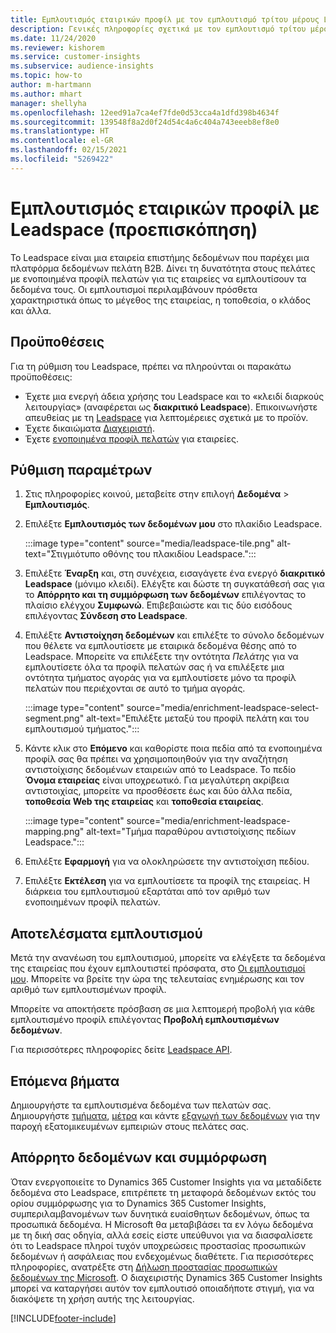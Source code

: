 ```yaml
---
title: Εμπλουτισμός εταιρικών προφίλ με τον εμπλουτισμό τρίτου μέρους Leadspace
description: Γενικές πληροφορίες σχετικά με τον εμπλουτισμό τρίτου μέρους Leadspace.
ms.date: 11/24/2020
ms.reviewer: kishorem
ms.service: customer-insights
ms.subservice: audience-insights
ms.topic: how-to
author: m-hartmann
ms.author: mhart
manager: shellyha
ms.openlocfilehash: 12eed91a7ca4ef7fde0d53cca4a1dfd398b4634f
ms.sourcegitcommit: 139548f8a2d0f24d54c4a6c404a743eeeb8ef8e0
ms.translationtype: HT
ms.contentlocale: el-GR
ms.lasthandoff: 02/15/2021
ms.locfileid: "5269422"
---
```

# <a name="enrichment-of-company-profiles-with-leadspace-preview"></a>Εμπλουτισμός εταιρικών προφίλ με Leadspace (προεπισκόπηση)

Το Leadspace είναι μια εταιρεία επιστήμης δεδομένων που παρέχει μια πλατφόρμα δεδομένων πελάτη B2B. Δίνει τη δυνατότητα στους πελάτες με ενοποιημένα προφίλ πελατών για τις εταιρείες να εμπλουτίσουν τα δεδομένα τους. Οι εμπλουτισμοί περιλαμβάνουν πρόσθετα χαρακτηριστικά όπως το μέγεθος της εταιρείας, η τοποθεσία, ο κλάδος και άλλα.

## <a name="prerequisites"></a>Προϋποθέσεις

Για τη ρύθμιση του Leadspace, πρέπει να πληρούνται οι παρακάτω προϋποθέσεις:

- Έχετε μια ενεργή άδεια χρήσης του Leadspace και το «κλειδί διαρκούς λειτουργίας» (αναφέρεται ως **διακριτικό Leadspace**). Επικοινωνήστε απευθείας με τη [Leadspace](https://www.leadspace.com/products/leadspace-on-demand/) για λεπτομέρειες σχετικά με το προϊόν.
- Έχετε δικαιώματα [Διαχειριστή](permissions.md#administrator).
- Έχετε [ενοποιημένα προφίλ πελατών](customer-profiles.md) για εταιρείες.

## <a name="configuration"></a>Ρύθμιση παραμέτρων

1. Στις πληροφορίες κοινού, μεταβείτε στην επιλογή **Δεδομένα** > **Εμπλουτισμός**.

1. Επιλέξτε **Εμπλουτισμός των δεδομένων μου** στο πλακίδιο Leadspace.

   :::image type="content" source="media/leadspace-tile.png" alt-text="Στιγμιότυπο οθόνης του πλακιδίου Leadspace.":::

1. Επιλέξτε **Έναρξη** και, στη συνέχεια, εισαγάγετε ένα ενεργό **διακριτικό Leadspace** (μόνιμο κλειδί). Ελέγξτε και δώστε τη συγκατάθεσή σας για το **Απόρρητο και τη συμμόρφωση των δεδομένων** επιλέγοντας το πλαίσιο ελέγχου **Συμφωνώ**. Επιβεβαιώστε και τις δύο εισόδους επιλέγοντας **Σύνδεση στο Leadspace**.

1. Επιλέξτε **Αντιστοίχηση δεδομένων** και επιλέξτε το σύνολο δεδομένων που θέλετε να εμπλουτίσετε με εταιρικά δεδομένα θέσης από το Leadspace. Μπορείτε να επιλέξετε την οντότητα *Πελάτης* για να εμπλουτίσετε όλα τα προφίλ πελατών σας ή να επιλέξετε μια οντότητα τμήματος αγοράς για να εμπλουτίσετε μόνο τα προφίλ πελατών που περιέχονται σε αυτό το τμήμα αγοράς.

   :::image type="content" source="media/enrichment-leadspace-select-segment.png" alt-text="Επιλέξτε μεταξύ του προφίλ πελάτη και του εμπλουτισμού τμήματος.":::

1. Κάντε κλικ στο **Επόμενο** και καθορίστε ποια πεδία από τα ενοποιημένα προφίλ σας θα πρέπει να χρησιμοποιηθούν για την αναζήτηση αντιστοίχισης δεδομένων εταιρειών από το Leadspace. Το πεδίο **Όνομα εταιρείας** είναι υποχρεωτικό. Για μεγαλύτερη ακρίβεια αντιστοιχίας, μπορείτε να προσθέσετε έως και δύο άλλα πεδία, **τοποθεσία Web της εταιρείας** και **τοποθεσία εταιρείας**.

   :::image type="content" source="media/enrichment-leadspace-mapping.png" alt-text="Τμήμα παραθύρου αντιστοίχισης πεδίων Leadspace.":::
   
1. Επιλέξτε **Εφαρμογή** για να ολοκληρώσετε την αντιστοίχιση πεδίου.

1. Επιλέξτε **Εκτέλεση** για να εμπλουτίσετε τα προφίλ της εταιρείας. Η διάρκεια του εμπλουτισμού εξαρτάται από τον αριθμό των ενοποιημένων προφίλ πελατών.

## <a name="enrichment-results"></a>Αποτελέσματα εμπλουτισμού

Μετά την ανανέωση του εμπλουτισμού, μπορείτε να ελέγξετε τα δεδομένα της εταιρείας που έχουν εμπλουτιστεί πρόσφατα, στο [Οι εμπλουτισμοί μου](enrichment-hub.md). Μπορείτε να βρείτε την ώρα της τελευταίας ενημέρωσης και τον αριθμό των εμπλουτισμένων προφίλ.

Μπορείτε να αποκτήσετε πρόσβαση σε μια λεπτομερή προβολή για κάθε εμπλουτισμένο προφίλ επιλέγοντας **Προβολή εμπλουτισμένων δεδομένων**.

Για περισσότερες πληροφορίες δείτε [Leadspace API](https://support.leadspace.com/hc/en-us/sections/201997649-API).

## <a name="next-steps"></a>Επόμενα βήματα

Δημιουργήστε τα εμπλουτισμένα δεδομένα των πελατών σας. Δημιουργήστε [τμήματα](segments.md), [μέτρα](measures.md) και κάντε [εξαγωγή των δεδομένων](export-destinations.md) για την παροχή εξατομικευμένων εμπειριών στους πελάτες σας.

## <a name="data-privacy-and-compliance"></a>Απόρρητο δεδομένων και συμμόρφωση

Όταν ενεργοποιείτε το Dynamics 365 Customer Insights για να μεταδίδετε δεδομένα στο Leadspace, επιτρέπετε τη μεταφορά δεδομένων εκτός του ορίου συμμόρφωσης για το Dynamics 365 Customer Insights, συμπεριλαμβανομένων των δυνητικά ευαίσθητων δεδομένων, όπως τα προσωπικά δεδομένα. Η Microsoft θα μεταβιβάσει τα εν λόγω δεδομένα με τη δική σας οδηγία, αλλά εσείς είστε υπεύθυνοι για να διασφαλίσετε ότι το Leadspace πληροί τυχόν υποχρεώσεις προστασίας προσωπικών δεδομένων ή ασφάλειας που ενδεχομένως διαθέτετε. Για περισσότερες πληροφορίες, ανατρέξτε στη [Δήλωση προστασίας προσωπικών δεδομένων της Microsoft](https://go.microsoft.com/fwlink/?linkid=396732).
Ο διαχειριστής Dynamics 365 Customer Insights μπορεί να καταργήσει αυτόν τον εμπλουτισό οποιαδήποτε στιγμή, για να διακόψετε τη χρήση αυτής της λειτουργίας.


[!INCLUDE[footer-include](../includes/footer-banner.md)]